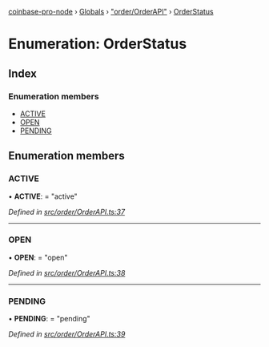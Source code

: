 [coinbase-pro-node](../README.md) › [Globals](../globals.md) › ["order/OrderAPI"](../modules/_order_orderapi_.md) › [OrderStatus](_order_orderapi_.orderstatus.md)

# Enumeration: OrderStatus

## Index

### Enumeration members

- [ACTIVE](_order_orderapi_.orderstatus.md#active)
- [OPEN](_order_orderapi_.orderstatus.md#open)
- [PENDING](_order_orderapi_.orderstatus.md#pending)

## Enumeration members

### ACTIVE

• **ACTIVE**: = "active"

_Defined in [src/order/OrderAPI.ts:37](https://github.com/bennyn/coinbase-pro-node/blob/1a12582/src/order/OrderAPI.ts#L37)_

---

### OPEN

• **OPEN**: = "open"

_Defined in [src/order/OrderAPI.ts:38](https://github.com/bennyn/coinbase-pro-node/blob/1a12582/src/order/OrderAPI.ts#L38)_

---

### PENDING

• **PENDING**: = "pending"

_Defined in [src/order/OrderAPI.ts:39](https://github.com/bennyn/coinbase-pro-node/blob/1a12582/src/order/OrderAPI.ts#L39)_
